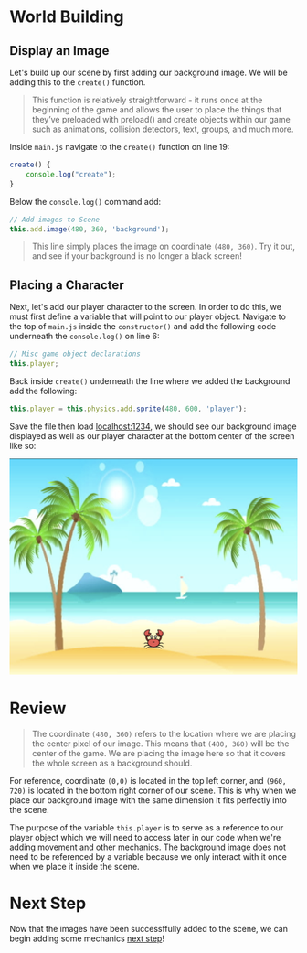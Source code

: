 # World Building

## Display an Image
Let's build up our scene by first adding our background image. We will be adding this to the `create()` function.

> This function is relatively straightforward - it runs once at the beginning of the game and allows the user to place the things that they’ve preloaded with preload() and create objects within our game such as animations, collision detectors, text, groups, and much more.

Inside `main.js` navigate to the `create()` function on line 19:

```js
create() {
    console.log("create");
}
```

Below the `console.log()` command add:

```js
// Add images to Scene
this.add.image(480, 360, 'background');
```

> This line simply places the image on coordinate `(480, 360)`. Try it out, and see if your background is no longer a black screen!

## Placing a Character

Next, let's add our player character to the screen. In order to do this, we must first define a variable that will point to our player object. Navigate to the top of `main.js` inside the `constructor()` and add the following code underneath the `console.log()` on line 6:

```js
// Misc game object declarations
this.player;
```

Back inside `create()` underneath the line where we added the background add the following:

```js
this.player = this.physics.add.sprite(480, 600, 'player');
```

Save the file then load [localhost:1234](http://localhost:1234), we should see our background image displayed as well as our player character at the bottom center of the screen like so:

![image test](images/image-test1.png)

# Review

> The coordinate `(480, 360)` refers to the location where we are placing the center pixel of our image. This means that `(480, 360)` will be the center of the game. We are placing the image here so that it covers the whole screen as a background should.

For reference, coordinate `(0,0)` is located in the top left corner, and `(960, 720)` is located in the bottom right corner of our scene. This is why when we place our background image with the same dimension it fits perfectly into the scene.

The purpose of the variable `this.player` is to serve as a reference to our player object which we will need to access later in our code when we're adding movement and other mechanics. The background image does not need to be referenced by a variable because we only interact with it once when we place it inside the scene.

# Next Step
Now that the images have been successffully added to the scene, we can begin adding some mechanics [next step](step8.md)!